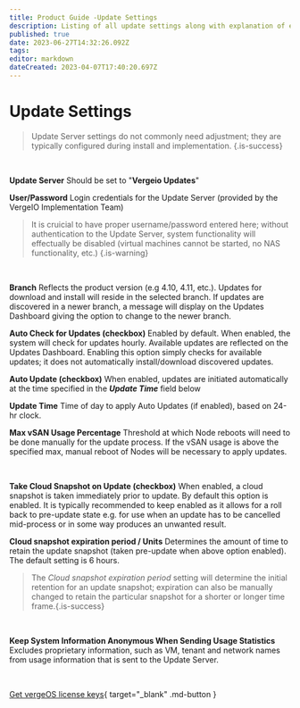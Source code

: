 ```yaml
---
title: Product Guide -Update Settings
description: Listing of all update settings along with explanation of each
published: true
date: 2023-06-27T14:32:26.092Z
tags: 
editor: markdown
dateCreated: 2023-04-07T17:40:20.697Z
---
```


# Update Settings

> Update Server settings do not commonly need adjustment; they are typically configured during install and implementation. {.is-success}  

<br>
  
**Update Server**
Should be set to "**Vergeio Updates**"
<br>

**User/Password**
Login credentials for the Update Server (provided by the VergeIO Implementation Team) 
> It is cruicial to have proper username/password entered here; without authentication to the Update Server, system functionality will effectually be disabled (virtual machines cannot be started, no NAS functionality, etc.) {.is-warning}

<br>

**Branch**
Reflects the product version (e.g 4.10, 4.11, etc.). Updates for download and install will reside in the selected branch. If updates are discovered in a newer branch, a message will display on the Updates Dashboard giving the option to change to the newer branch.
<br>

**Auto Check for Updates (checkbox)**
Enabled by default. When enabled, the system will check for updates hourly. Available updates are reflected on the Updates Dashboard. Enabling this option simply checks for available updates; it does not automatically install/download discovered updates.
<br>

**Auto Update (checkbox)**
When enabled, updates are initiated automatically at the time specified in the ***Update Time*** field below
<br>

**Update Time**
Time of day to apply Auto Updates (if enabled), based on 24-hr clock.
<br>

**Max vSAN Usage Percentage**
Threshold at which Node reboots will need to be done manually for the update process. If the vSAN usage is above the specified max, manual reboot of Nodes will be necessary to apply updates.

<br> 

**Take Cloud Snapshot on Update (checkbox)**
When enabled, a cloud snapshot is taken immediately prior to update. By default this option is enabled. It is typically recommended to keep enabled as it allows for a roll back to pre-update state e.g. for use when an update has to be cancelled mid-process or in some way produces an unwanted result.
<br>

**Cloud snapshot expiration period / Units**
Determines the amount of time to retain the update snapshot (taken pre-update when above option enabled). The default setting is 6 hours.

>The *Cloud snapshot expiration period* setting will determine the initial retention for an update snapshot; expiration can also be manually changed to retain the particular snapshot for a shorter or longer time frame.{.is-success}

<br>

**Keep System Information Anonymous When Sending Usage Statistics**
Excludes proprietary information, such as VM, tenant and network names from usage information that is sent to the Update Server.

<br>

[Get vergeOS license keys](https://www.verge.io/test-drive){ target="_blank" .md-button }